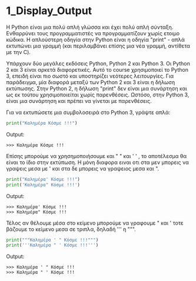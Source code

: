 # 1_Display_Output        

Η Python είναι μια πολύ απλή γλώσσα και έχει πολύ απλή σύνταξη. Ενθαρρύνει τους προγραμματιστές να προγραμματίζουν χωρίς ετοιμo κώδικα. Η απλούστερη οδηγία στην Python είναι η οδηγία "print" - απλά εκτυπώνει μια γραμμή (και περιλαμβάνει επίσης μια νέα γραμμή, αντίθετα με την C).

Υπάρχουν δύο μεγάλες εκδόσεις Python, Python 2 και Python 3. Οι Python 2 και 3 είναι αρκετά διαφορετικές. Αυτό το course χρησιμοποιεί το Python 3, επειδή είναι πιο σωστό και υποστηρίζει νεότερες λειτουργίες. Για παράδειγμα, μία διαφορά μεταξύ των Python 2 και 3 είναι η δήλωση εκτύπωσης. Στην Python 2, η δήλωση "print" δεν είναι μια συνάρτηση και ως εκ τούτου χρησιμοποιείται χωρίς παρενθέσεις. Ωστόσο, στην Python 3, είναι μια συνάρτηση και πρέπει να γίνεται με παρενθέσεις.

Για να εκτυπώσετε μια συμβολοσειρά στο Python 3, γράψτε απλά:

```python
print("Καλημέρα Κόσμε !!!")
```
Output:
```
>>> Καλημέρα Κόσμε !!!
```

Επίσης μπορούμε να χρησημοποιήσουμε και " " και ' ' , το αποτέλεσμα θα είναι το ίδιο στην εκτύπωση. Η μόνη διαφορα ειναι οτι στα μεν μπορεις να   γραψεις μεσα με ' και στα δε μπορεις να γραψειος μεσα και ".

```python
print("Καλημέρα' Κόσμε !!!")
print('Καλημέρα" Κόσμε !!!')
```
Output:
```
>>> Καλημέρα' Κόσμε !!!
>>> Καλημέρα" Κόσμε !!!
```

Τέλος αν θέλουμε μέσα στο κείμενο μπορούμε να γραφουμε " και ' τοτε βάζουμε το κείμενο μεσα σε τριπλα, δηλαδή ''' η """.

```python
print("""Καλημέρα ' " Κόσμε !!!""")
print('''Καλημέρα " ' Κόσμε !!!''')
```
Output:
```
>>> Καλημέρα ' " Κόσμε !!!
>>> Καλημέρα " ' Κόσμε !!!
```
